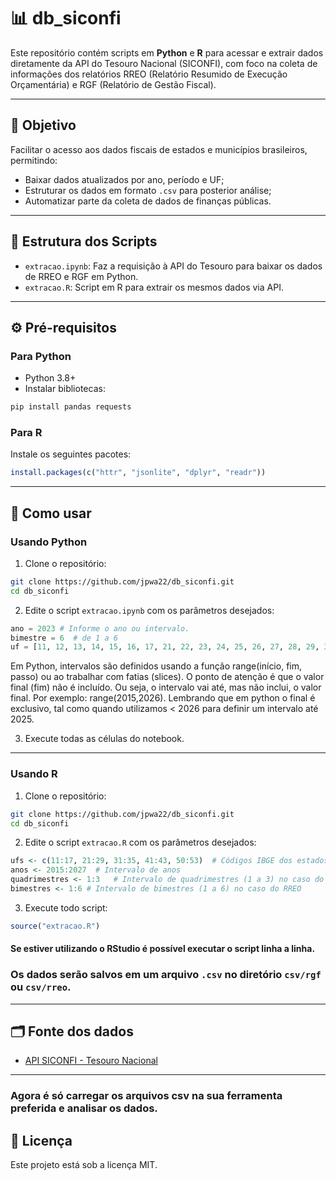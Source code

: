 # 📊 db_siconfi

Este repositório contém scripts em **Python** e **R** para acessar e extrair dados diretamente da API do Tesouro Nacional (SICONFI), com foco na coleta de informações dos relatórios RREO (Relatório Resumido de Execução Orçamentária) e RGF (Relatório de Gestão Fiscal).

---

## 📌 Objetivo

Facilitar o acesso aos dados fiscais de estados e municípios brasileiros, permitindo:

- Baixar dados atualizados por ano, período e UF;
- Estruturar os dados em formato `.csv` para posterior análise;
- Automatizar parte da coleta de dados de finanças públicas.

---

## 📁 Estrutura dos Scripts

- `extracao.ipynb`: Faz a requisição à API do Tesouro para baixar os dados de RREO e RGF em Python.
- `extracao.R`: Script em R para extrair os mesmos dados via API.

---

## ⚙️ Pré-requisitos

### Para Python

- Python 3.8+
- Instalar bibliotecas:

```bash
pip install pandas requests
```

### Para R

Instale os seguintes pacotes:

```r
install.packages(c("httr", "jsonlite", "dplyr", "readr"))
```

---

## 🚀 Como usar

### Usando Python

1. Clone o repositório:

```bash
git clone https://github.com/jpwa22/db_siconfi.git
cd db_siconfi
```

2. Edite o script `extracao.ipynb` com os parâmetros desejados:

```python
ano = 2023 # Informe o ano ou intervalo.
bimestre = 6  # de 1 a 6
uf = [11, 12, 13, 14, 15, 16, 17, 21, 22, 23, 24, 25, 26, 27, 28, 29, 31, 32, 33, 35, 41, 42, 43, 50, 51, 52, 53]  # código IBGE dos estados (ex: 26 para PE)
```
Em Python, intervalos são definidos usando a função range(início, fim, passo) ou ao trabalhar com fatias (slices). O ponto de atenção é que o valor final (fim) não é incluído. Ou seja, o intervalo vai até, mas não inclui, o valor final. Por exemplo: range(2015,2026). Lembrando que em python o final é exclusivo, tal como quando utilizamos < 2026 para definir um intervalo até 2025.

3. Execute todas as células do notebook.



---

### Usando R

1. Clone o repositório:

```bash
git clone https://github.com/jpwa22/db_siconfi.git
cd db_siconfi
```

2. Edite o script `extracao.R` com os parâmetros desejados:

```r
ufs <- c(11:17, 21:29, 31:35, 41:43, 50:53)  # Códigos IBGE dos estados
anos <- 2015:2027  # Intervalo de anos
quadrimestres <- 1:3   # Intervalo de quadrimestres (1 a 3) no caso do RGF
bimestres <- 1:6 # Intervalo de bimestres (1 a 6) no caso do RREO
```

3. Execute todo script:

```r
source("extracao.R")
```
#### Se estiver utilizando o RStudio é possível executar o script linha a linha.


### Os dados serão salvos em um arquivo `.csv` no diretório `csv/rgf` ou `csv/rreo`.

---

## 🗂️ Fonte dos dados

- [API SICONFI - Tesouro Nacional](https://apidatalake.tesouro.gov.br/docs/siconfi/)

---

### Agora é só carregar os arquivos csv na sua ferramenta preferida e analisar os dados.


## 📄 Licença

Este projeto está sob a licença MIT.